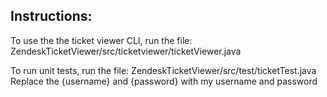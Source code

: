 ## Instructions:

To use the the ticket viewer CLI, run the file: ZendeskTicketViewer/src/ticketviewer/ticketViewer.java

To run unit tests, run the file: ZendeskTicketViewer/src/test/ticketTest.java
Replace the {username} and {password} with my username and password



